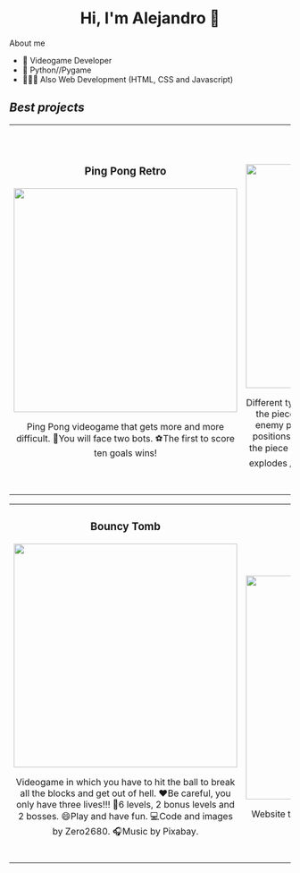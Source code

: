 <div align>
<h1 align = "center">Hi, I'm Alejandro 👋</h1>
</div>
<img

## About me

- 👾 Videogame Developer
- 🐍 Python//Pygame
- 👨🏻‍💻 Also Web Development (HTML, CSS and Javascript)

## *Best projects*
<table>
<tr>
<td width="50%">
<h3 align="center">Ping Pong Retro</h3>
<div align="center">
<img src="[https://asset.cloudinary.com/dktzng7px/1f3c579d2a360e2ee9a357c1e0e93d4e](https://asset.cloudinary.com/dktzng7px/1f3c579d2a360e2ee9a357c1e0e93d4e)" width="400">
<p>Ping Pong videogame that gets more and more difficult. 🤖You will face two bots. ⚽The first to score ten goals wins!</p>
</div>
                                                                                      
</td>

<td width="50%">
<h3 align="center">Ajedrez 2</h3>
<div align="center">
<img src="" width="400">
<p>Different type of chess with new pieces: 🔫 Sniper: kill the piece in front of him // 🧊Ice: freeze a random enemy piece for 4 turns // 🧙🏻‍♂️Wizard: exchange positions of two random pieces // ⚓Hook: attracts the piece in front of him // 💣Bomb: after 4 moves, it explodes //🛡️Shield: creates three shields that block other abilities</p>
</table>
</div>

<table>
<tr>
<td width="50%">
<h3 align="center">Bouncy Tomb</h3>
<div align="center">
<img src="" width="400">
<p>Videogame in which you have to hit the ball to break all the blocks and get out of hell. ❤️Be careful, you only have three lives!!! 👾6 levels, 2 bonus levels and 2 bosses. 😄Play and have fun. 💻Code and images by Zero2680. 🎧Music by Pixabay.</p>
</div>
<br>
                                                                                      
</td>

<td width="50%">
<h3 align="center">Tienda de Videojuegos</h3>
<div align="center">
<img src="" width="400">
</p>
<p>Website to advertise different type of videogames.</p>
</div>
